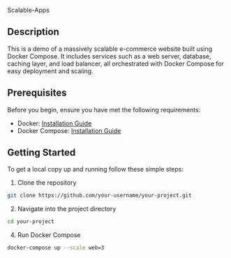 Scalable-Apps


## Description
This is a demo of a massively scalable e-commerce website built using Docker Compose. It includes services such as a web server, database, caching layer, and load balancer, all orchestrated with Docker Compose for easy deployment and scaling.

## Prerequisites
Before you begin, ensure you have met the following requirements:
- Docker: [Installation Guide](https://docs.docker.com/get-docker/)
- Docker Compose: [Installation Guide](https://docs.docker.com/compose/install/)

## Getting Started
To get a local copy up and running follow these simple steps:

1. Clone the repository
```sh
git clone https://github.com/your-username/your-project.git
```
2. Navigate into the project directory
```sh
cd your-project
```
4. Run Docker Compose
```sh
docker-compose up --scale web=3
```
